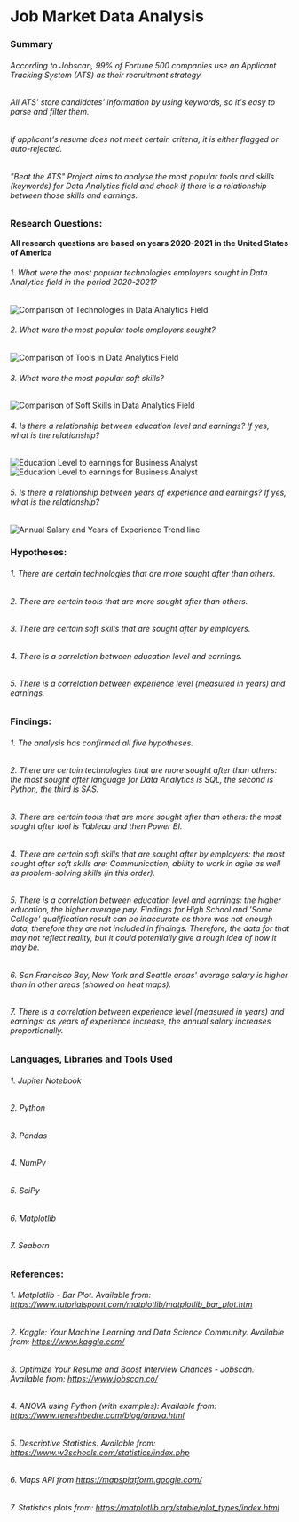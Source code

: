 # Job Market Data Analysis

### Summary

###### According to Jobscan, 99% of Fortune 500 companies use an Applicant Tracking System (ATS) as their recruitment strategy.
###### All ATS' store candidates' information by using keywords, so it's easy to parse and filter them.
###### If applicant's resume does not meet certain criteria, it is either flagged or auto-rejected.
###### "Beat the ATS" Project aims to analyse the most popular tools and skills (keywords) for Data Analytics field and check if there is a relationship between those skills and earnings.


### Research Questions:
<b>All research questions are based on years 2020-2021 in the United States of America</b>


###### 1. What were the most popular technologies employers sought in Data Analytics field in the period 2020-2021?
<img src="https://github.com/rita-s/Data_Analysis_HR-Hackers/blob/main/Visualisations/Comparison%20of%20Technologies%20in%20Data%20Analytics%20Field.png" alt="Comparison of Technologies in Data Analytics Field" title="Comparison of Technologies in Data Analytics Field">

###### 2. What were the most popular tools employers sought?
<img src="https://github.com/rita-s/Data_Analysis_HR-Hackers/blob/main/Visualisations/Comparison%20of%20Tools%20in%20Data%20Analytics%20Field.png" alt="Comparison of Tools in Data Analytics Field" title="Comparison of Tools in Data Analytics Field">

###### 3. What were the most popular soft skills? 
<img src="https://github.com/rita-s/Data_Analysis_HR-Hackers/blob/main/Visualisations/Comparison%20of%20Soft%20Skills%20in%20Data%20Analytics%20Field.png" alt="Comparison of Soft Skills in Data Analytics Field" title="Comparison of Soft Skills in Data Analytics Field">

###### 4. Is there a relationship between education level and earnings? If yes, what is the relationship? 
<img src="https://github.com/rita-s/Data_Analysis_HR-Hackers/blob/main/Visualisations/Education%20Level%20to%20earnings%20for%20Business%20Analyst.png" alt="Education Level to earnings for Business Analyst" title="Education Level to earnings for Business Analyst">
<img src="https://github.com/rita-s/Data_Analysis_HR-Hackers/blob/main/Visualisations/Education%20Level%20to%20earnings%20for%20Data%20Scientist.png" alt="Education Level to earnings for Business Analyst" title="Education Level to earnings for Business Analyst">

###### 5. Is there a relationship between years of experience and earnings? If yes, what is the relationship?
<img src="https://github.com/rita-s/Data_Analysis_HR-Hackers/blob/main/Visualisations/Annual%20Salary%20and%20Years%20of%20Experience%20Trend%20line.png" alt="Annual Salary and Years of Experience Trend line" title="Annual Salary and Years of Experience Trend line'">


### Hypotheses:
###### 1. There are certain technologies that are more sought after than others.
###### 2. There are certain tools that are more sought after than others.
###### 3. There are certain soft skills that are sought after by employers.
###### 4. There is a correlation between education level and earnings.
###### 5. There is a correlation between experience level (measured in years) and earnings.


### Findings:
###### 1. The analysis has confirmed all five hypotheses.
###### 2. There are certain technologies that are more sought after than others: the most sought after language for Data Analytics is SQL, the second is Python, the third is SAS.
###### 3. There are certain tools that are more sought after than others: the most sought after tool is Tableau and then Power BI.
###### 4. There are certain soft skills that are sought after by employers: the most sought after soft skills are: Communication, ability to work in agile as well as problem-solving skills (in this order).
###### 5. There is a correlation between education level and earnings: the higher education, the higher average pay. Findings for High School and 'Some College' qualification result can be inaccurate as there was not enough data, therefore they are not included in findings. Therefore, the data for that may not reflect reality, but it could potentially give a rough idea of how it may be.
###### 6. San Francisco Bay, New York and Seattle areas' average salary is higher than in other areas (showed on heat maps).
###### 7. There is a correlation between experience level (measured in years) and earnings: as years of experience increase, the annual salary increases proportionally.



### Languages, Libraries and Tools Used
###### 1. Jupiter Notebook
###### 2. Python
###### 3. Pandas
###### 4. NumPy
###### 5. SciPy
###### 6. Matplotlib
###### 7. Seaborn

### References:
###### 1. Matplotlib - Bar Plot. Available from: https://www.tutorialspoint.com/matplotlib/matplotlib_bar_plot.htm
###### 2. Kaggle: Your Machine Learning and Data Science Community. Available from: https://www.kaggle.com/
###### 3. Optimize Your Resume and Boost Interview Chances - Jobscan. Available from: https://www.jobscan.co/
###### 4. ANOVA using Python (with examples): Available from: https://www.reneshbedre.com/blog/anova.html
###### 5. Descriptive Statistics. Available from: https://www.w3schools.com/statistics/index.php
###### 6. Maps API from https://mapsplatform.google.com/
###### 7. Statistics plots from:  https://matplotlib.org/stable/plot_types/index.html

